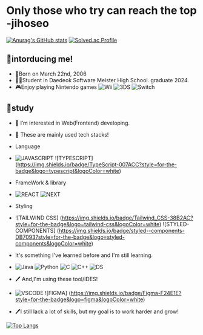 # Only those who try can reach the top -jihoseo

[![Anurag's GitHub stats](https://github-readme-stats.vercel.app/api?username=jihoseo2006)](https://github.com/anuraghazra/github-readme-stats) [![Solved.ac Profile](http://mazassumnida.wtf/api/v2/generate_badge?boj=jihoseo2006)](https://solved.ac/jihoseo2006/)

## 📰intorducing me!

- 🎂Born on March 22nd, 2006
- 👨‍🎓Student in Daedeok Software Meister High School. graduate 2024.
- 🎮Enjoy playing Nintendo games ![Wii](https://img.shields.io/badge/Wii-8B8B8B?style=for-the-badge&logo=wii&logoColor=white) ![3DS](https://img.shields.io/badge/3DS-D12228?style=for-the-badge&logo=nintendo-3ds&logoColor=white) ![Switch](https://img.shields.io/badge/Switch-E60012?style=for-the-badge&logo=nintendo-switch&logoColor=white)

## 📖study

- 👀 I’m interested in Web(Frontend) developing.

- 📖 These are mainly used tech stacks!

- Language
- ![JAVASCRIPT](https://img.shields.io/badge/JavaScript-F7DF1E?style=for-the-badge&logo=JavaScript&logoColor=white) ![TYPESCRIPT] (https://img.shields.io/badge/TypeScript-007ACC?style=for-the-badge&logo=typescript&logoColor=white)

- FrameWork & library
-   ![REACT](https://img.shields.io/badge/React-20232A?style=for-the-badge&logo=react&logoColor=61DAFB) ![NEXT](https://img.shields.io/badge/Next.js-000?logo=nextdotjs&logoColor=fff&style=for-the-badge)

-   Styling
-   ![TAILWIND CSS] (https://img.shields.io/badge/Tailwind_CSS-38B2AC?style=for-the-badge&logo=tailwind-css&logoColor=white) ![STYLED-COMPONENTS] (https://img.shields.io/badge/styled--components-DB7093?style=for-the-badge&logo=styled-components&logoColor=white)


- It's something I've learned before and I'm still learning.
- ![Java](https://img.shields.io/badge/java-%23ED8B00.svg?style=for-the-badge&logo=buymeacoffee&logoColor=white) ![Python](https://img.shields.io/badge/Python-3776AB?style=for-the-badge&logo=Python&logoColor=white) ![C](https://img.shields.io/badge/c-%2300599C.svg?style=for-the-badge&logo=c&logoColor=white) ![C++](https://img.shields.io/badge/c++-%2300599C.svg?style=for-the-badge&logo=c%2B%2B&logoColor=white) ![DS](https://img.shields.io/badge/Data_Structure-088142?style=for-the-badge&logo=databricks&logoColor=white)

- 🖊️ And,I'm using these tool/IDES! 
- ![VSCODE](https://img.shields.io/badge/VScode-007ACC?style=for-the-badge&logo=visualstudiocode&logoColor=white) ![FIGMA] (https://img.shields.io/badge/Figma-F24E1E?style=for-the-badge&logo=figma&logoColor=white)

- 🖊️I still lack a lot of skills, but my goal is to work harder and grow!


[![Top Langs](https://github-readme-stats.vercel.app/api/top-langs/?username=jihoseo2006&layout=compact)](https://github.com/jihoseo2006/github-readme-stats)

<!---
jihoseo2006/jihoseo2006 is a ✨ special ✨ repository because its `README.md` (this file) appears on your GitHub profile.
You can click the Preview link to take a look at your changes.
--->
